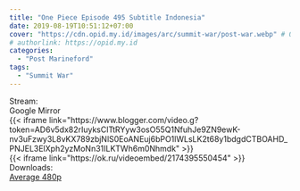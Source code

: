 ```yaml
---
title: "One Piece Episode 495 Subtitle Indonesia"
date: 2019-08-19T10:51:12+07:00
cover: "https://cdn.opid.my.id/images/arc/summit-war/post-war.webp" # Optional, cover
# authorlink: https://opid.my.id
categories:
  - "Post Marineford"
tags:
  - "Summit War"
---
```

<div class="ui menu violet borderless inverted">
  <div class="header item active">
        Stream:
    </div>
  <a class="active item" data-tab="google">
    <i class="google drive icon"></i> Google
  </a>
  <a class="item nounderline" data-tab="mirror">
    <i class="odnoklassniki icon"></i> Mirror
  </a>
</div>
<div class="ui bottom attached tab segment active" style="border:0 !important;" data-tab="google">
{{< iframe link="https://www.blogger.com/video.g?token=AD6v5dx82rIuyksClTtRYyw3osO55Q1NfuhJe9ZN9ewK-nv3uFzwy3L8vKX789zbjNlS0EoANEuj6bPO1lWLsLK2t68y1bdgdCTBOAHD_PNJEL3ElXph2yzMoNn31ILKTWh6m0Nhmdk" >}}
</div>
<div class="ui bottom attached tab segment" style="border:0 !important;" data-tab="mirror">
{{< iframe link="https://ok.ru/videoembed/2174395550454" >}}
</div>
<div class="ui menu violet borderless inverted">
  <div class="header item active">
        Downloads:
    </div>
  <a class="item nounderline" href="https://ouo.io/5Kzl8P" target="_blank" rel="dofollow"><i class="google drive icon"></i>
    Average 480p</a>
</div>